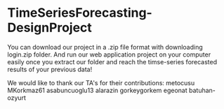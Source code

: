 # TimeSeriesForecasting-DesignProject
You can download our project in a .zip file format with downloading login.zip folder. And run our web application project on your computer easily once you extract our folder and reach the timse-series forecasted results of your previous data!

We would like to thank our TA's for their contributions:
metocusu
MKorkmaz61
asabuncuoglu13
alarazin
gorkeygorkem
egeonat
batuhan-ozyurt
